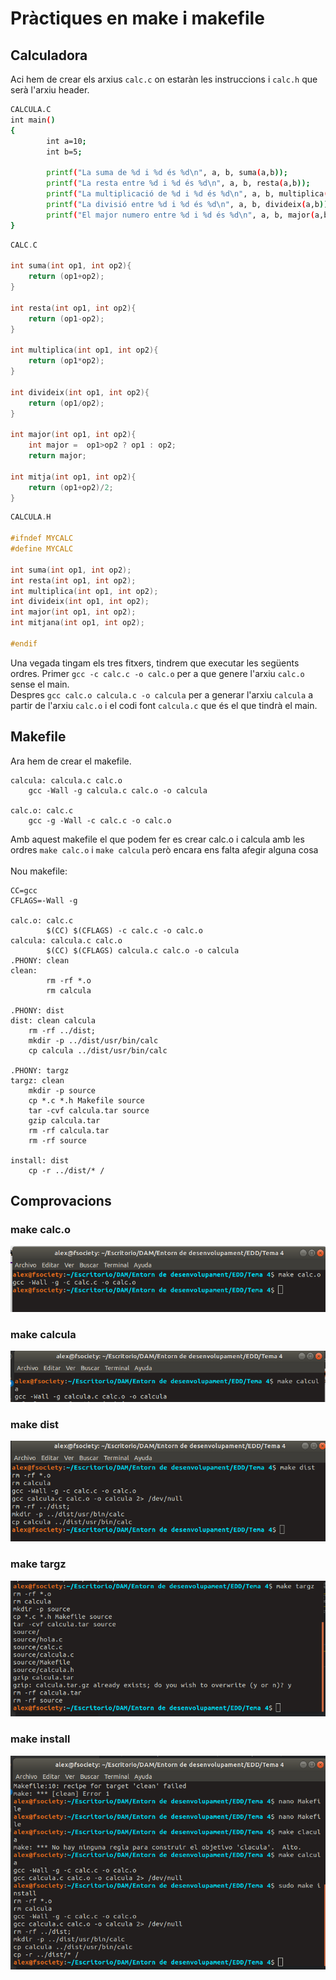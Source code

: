 # Pràctiques en make i makefile

## Calculadora

Aci hem de crear els arxius `calc.c` on estaràn les instruccions i `calc.h` que serà l'arxiu header.

```bash
CALCULA.C
int main()
{
        int a=10;
        int b=5;

        printf("La suma de %d i %d és %d\n", a, b, suma(a,b));
        printf("La resta entre %d i %d és %d\n", a, b, resta(a,b));
        printf("La multiplicació de %d i %d és %d\n", a, b, multiplica(a,b));
        printf("La divisió entre %d i %d és %d\n", a, b, divideix(a,b));
        printf("El major numero entre %d i %d és %d\n", a, b, major(a,b));
}
```

```c
CALC.C

int suma(int op1, int op2){
    return (op1+op2);
}

int resta(int op1, int op2){
    return (op1-op2);
}

int multiplica(int op1, int op2){
    return (op1*op2);
}

int divideix(int op1, int op2){
    return (op1/op2);
}

int major(int op1, int op2){
    int major =  op1>op2 ? op1 : op2;
    return major;

int mitja(int op1, int op2){
    return (op1+op2)/2;
}
```

```c
CALCULA.H

#ifndef MYCALC
#define MYCALC

int suma(int op1, int op2);
int resta(int op1, int op2);
int multiplica(int op1, int op2);
int divideix(int op1, int op2);
int major(int op1, int op2);
int mitjana(int op1, int op2);

#endif
```

Una vegada tingam els tres fitxers, tindrem que executar les següents ordres. Primer `gcc -c calc.c -o calc.o` per a que genere l'arxiu `calc.o` sense el main.\
Despres `gcc calc.o calcula.c -o calcula` per a generar l'arxiu `calcula` a partir de l'arxiu `calc.o` i el codi font `calcula.c` que és el que tindrà el main.

## Makefile

Ara hem de crear el makefile.

```
calcula: calcula.c calc.o
    gcc -Wall -g calcula.c calc.o -o calcula

calc.o: calc.c
    gcc -g -Wall -c calc.c -o calc.o
```

Amb aquest makefile el que podem fer es crear calc.o i calcula amb les ordres `make calc.o` i `make calcula` però encara ens falta afegir alguna cosa\
\
Nou makefile:

```
CC=gcc
CFLAGS=-Wall -g

calc.o: calc.c
        $(CC) $(CFLAGS) -c calc.c -o calc.o
calcula: calcula.c calc.o
        $(CC) $(CFLAGS) calcula.c calc.o -o calcula
.PHONY: clean
clean:
        rm -rf *.o
        rm calcula

.PHONY: dist
dist: clean calcula
    rm -rf ../dist;
    mkdir -p ../dist/usr/bin/calc
    cp calcula ../dist/usr/bin/calc

.PHONY: targz
targz: clean
    mkdir -p source
    cp *.c *.h Makefile source
    tar -cvf calcula.tar source
    gzip calcula.tar
    rm -rf calcula.tar
    rm -rf source

install: dist
    cp -r ../dist/* /
```

## Comprovacions

### make calc.o

![calco.png](img/calco.png)

### make calcula

![calcula.png](img/calcula.png)

### make dist

![dist.png](img/dist.png)

### make targz

![targz.png](img/targz.png)

### make install

![install.png](img/install.png)